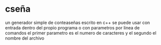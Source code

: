 # cseña

un generador simple de conteaseñas escrito en c++
se puede usar con entrada dentro del propio programa o con parametros por linea de comandos
el primer parametro es el numero de caracteres y el segundo el nombre del archivo

